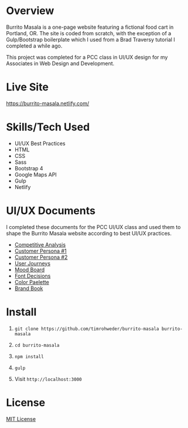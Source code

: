 # Overview
Burrito Masala is a one-page website featuring a fictional food cart in Portland, OR. The site is coded from scratch, with the exception of a Gulp/Bootstrap boilerplate which I used from a Brad Traversy tutorial I completed a while ago.

This project was completed for a PCC class in UI/UX design for my Associates in Web Design and Development.

# Live Site
https://burrito-masala.netlify.com/

# Skills/Tech Used
- UI/UX Best Practices
- HTML
- CSS
- Sass
- Bootstrap 4
- Google Maps API
- Gulp
- Netlify

# UI/UX Documents
I completed these documents for the PCC UI/UX class and used them to shape the Burrito Masala website according to best UI/UX practices.

- [Competitive Analysis](https://docs.google.com/document/d/1PxJbS4b-mWs_Nbka2x1zN94V2dLCGl_HE1kQExQ9b3I/edit?usp=sharing)
- [Customer Persona #1](https://docs.google.com/document/d/19H3N4bn9vXrRuVMprW2nNR2GK50iF2n6sZww2HcUlZE/edit?usp=sharing)
- [Customer Persona #2](https://docs.google.com/document/d/1u6eaVsqEbTct--sYWYaizbKVYFlvo2TUl6RP4yLeOrw/edit?usp=sharing)
- [User Journeys](https://docs.google.com/document/d/1l0c5KqPGglF_4x5WGRwI_VlKyvMBf7lBEKb6XR-WRPA/edit?usp=sharing)
- [Mood Board](https://docs.google.com/document/d/1i_qmnhwYD-Ifse90_mRbfvefzYn5d7RuiPE88sBtFWE/edit?usp=sharing)
- [Font Decisions](https://docs.google.com/document/d/191UaoFZg6TaHRpWKNLmyz92KTGUz6fDjz6Jr3OKXZLA/edit?usp=sharing)
- [Color Paelette](https://docs.google.com/document/d/1iqlOVht4M1mJw7T089fSps41OtO9sLwMk887dOhGmvw/edit?usp=sharing)
- [Brand Book](https://docs.google.com/document/d/19-axr0jpHbVXFPwRf_c79ZTkiB-Ut9Q3CUrJYP7Clmc/edit?usp=sharing)



# Install
1. `git clone https://github.com/timrohweder/burrito-masala burrito-masala`

2. `cd burrito-masala`

3. `npm install`

4. `gulp`

5. Visit `http://localhost:3000`

# License
[MIT License](https://choosealicense.com/licenses/mit/)



